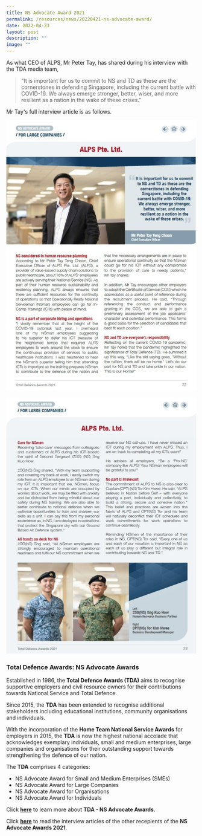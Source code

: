 ```yaml
---
title: NS Advocate Award 2021
permalink: /resources/news/20220421-ns-advocate-award/
date: 2022-04-21
layout: post
description: ""
image: ""
---
```

As what CEO of ALPS, Mr Peter Tay, has shared during his interview with the TDA media team,

>"It is important for us to commit to NS and TD as these are the cornerstones in defending Singapore, including the current battle with COVID-19. We always emerge stronger, better, wiser, and more resilient as a nation in the wake of these crises."
  

Mr Tay's full interview article is as follows.

![](/images/Resources/ns%202021_1.jpeg)

![](/images/Resources/ns%202021_2.jpeg)

### Total Defence Awards: NS Advocate Awards

Established in 1986, the **Total Defence Awards (TDA)** aims to recognise supportive employers and civil resource owners for their contributions towards National Service and Total Defence.

Since 2015, the **TDA** has been extended to recognise additional stakeholders including educational institutions, community organisations and individuals.

With the incorporation of the **Home Team National Service Awards** for employers in 2015, the **TDA** is now the highest national accolade that acknowledges exemplary individuals, small and medium enterprises, large companies and organisations for their outstanding support towards strengthening the defence of our nation.

The **TDA** comprises 4 categories:

*   NS Advocate Award for Small and Medium Enterprises (SMEs)
*   NS Advocate Award for Large Companies  
*   NS Advocate Award for Organisations
*   NS Advocate Award for Individuals

Click [**here**](https://www.ns.sg/web/portal/nsmen/home/employer/employer-recognition/total-defence-awards-ns-advocate-awards) to learn more about **TDA - NS Advocate Awards**.  

Click [**here**](https://www.ns.sg/web/wcm/connect/nsmen/f38b7cf7-b455-4542-a84e-9b1f4ac8fe5e/TDA_eBook_FA_20220323_Desktop.pdf?MOD=AJPERES&CVID=n-.AbA.) to read the interview articles of the other recepients of the **NS Advocate Awards 2021**.